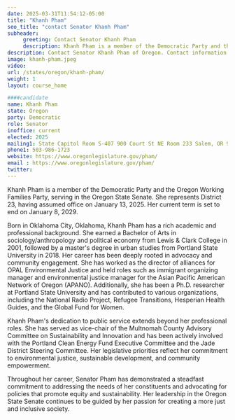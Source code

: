 ```yaml
---
date: 2025-03-31T11:54:12-05:00
title: "Khanh Pham"
seo_title: "contact Senator Khanh Pham"
subheader:
     greeting: Contact Senator Khanh Pham
     description: Khanh Pham is a member of the Democratic Party and the Oregon Working Families Party, serving in the Oregon State Senate. She represents District 23, having assumed office on January 13, 2025. Her current term is set to end on January 8, 2029.
description: Contact Senator Khanh Pham of Oregon. Contact information for Khanh Pham includes email address, phone number, and mailing address.
image: khanh-pham.jpeg
video:
url: /states/oregon/khanh-pham/
weight: 1
layout: course_home

####candidate
name: Khanh Pham
state: Oregon
party: Democratic
role: Senator
inoffice: current
elected: 2025
mailing1: State Capitol Room S-407 900 Court St NE Room 233 Salem, OR 97301 
phone1: 503-986-1723
website: https://www.oregonlegislature.gov/pham/
email : https://www.oregonlegislature.gov/pham/
twitter: 
---
```

Khanh Pham is a member of the Democratic Party and the Oregon Working Families Party, serving in the Oregon State Senate. She represents District 23, having assumed office on January 13, 2025. Her current term is set to end on January 8, 2029.

Born in Oklahoma City, Oklahoma, Khanh Pham has a rich academic and professional background. She earned a Bachelor of Arts in sociology/anthropology and political economy from Lewis & Clark College in 2001, followed by a master's degree in urban studies from Portland State University in 2018. Her career has been deeply rooted in advocacy and community engagement. She has worked as the director of alliances for OPAL Environmental Justice and held roles such as immigrant organizing manager and environmental justice manager for the Asian Pacific American Network of Oregon (APANO). Additionally, she has been a Ph.D. researcher at Portland State University and has contributed to various organizations, including the National Radio Project, Refugee Transitions, Hesperian Health Guides, and the Global Fund for Women.

Khanh Pham's dedication to public service extends beyond her professional roles. She has served as vice-chair of the Multnomah County Advisory Committee on Sustainability and Innovation and has been actively involved with the Portland Clean Energy Fund Executive Committee and the Jade District Steering Committee. Her legislative priorities reflect her commitment to environmental justice, sustainable development, and community empowerment.

Throughout her career, Senator Pham has demonstrated a steadfast commitment to addressing the needs of her constituents and advocating for policies that promote equity and sustainability. Her leadership in the Oregon State Senate continues to be guided by her passion for creating a more just and inclusive society.
